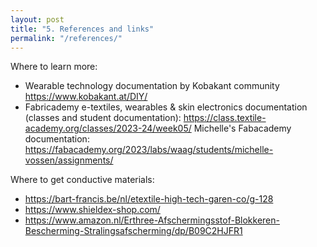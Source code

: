 ```yaml
---
layout: post
title: "5. References and links"
permalink: "/references/"
---
```



Where to learn more:
- Wearable technology documentation by Kobakant community <https://www.kobakant.at/DIY/>
- Fabricademy e-textiles, wearables & skin electronics documentation (classes and student documentation): <https://class.textile-academy.org/classes/2023-24/week05/>
Michelle's Fabacademy documentation: <https://fabacademy.org/2023/labs/waag/students/michelle-vossen/assignments/>

Where to get conductive materials: 
- <https://bart-francis.be/nl/etextile-high-tech-garen-co/g-128>
- <https://www.shieldex-shop.com/>
- <https://www.amazon.nl/Erthree-Afschermingsstof-Blokkeren-Bescherming-Stralingsafscherming/dp/B09C2HJFR1>
